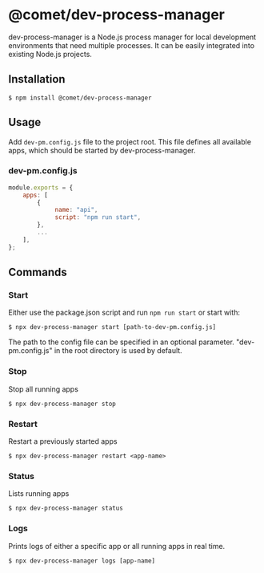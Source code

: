 # @comet/dev-process-manager

dev-process-manager is a Node.js process manager for local development environments that need multiple processes. It can be easily integrated into existing Node.js projects.

## Installation

```console
$ npm install @comet/dev-process-manager
```

## Usage

Add `dev-pm.config.js` file to the project root.
This file defines all available apps, which should be started by dev-process-manager.

### dev-pm.config.js

```javascript
module.exports = {
    apps: [
        {
             name: "api",
             script: "npm run start",
        },
        ...
    ],
};

```

## Commands

### Start
Either use the package.json script and run `npm run start`
or start with:
```console
$ npx dev-process-manager start [path-to-dev-pm.config.js]
```

The path to the config file can be specified in an optional parameter. "dev-pm.config.js" in the root directory is used by default.

### Stop

Stop all running apps
```console
$ npx dev-process-manager stop
```

### Restart

Restart a previously started apps

```console
$ npx dev-process-manager restart <app-name>
```


### Status
Lists running apps

```console
$ npx dev-process-manager status
```

### Logs
Prints logs of either a specific app or all running apps in real time.

```console
$ npx dev-process-manager logs [app-name]
```
